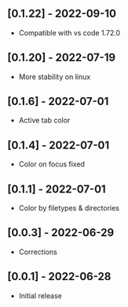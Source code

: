 
## [0.1.22] - 2022-09-10

- Compatible with vs code 1.72.0
## [0.1.20] - 2022-07-19

- More stability on linux

## [0.1.6] - 2022-07-01

- Active tab color

## [0.1.4] - 2022-07-01

- Color on focus fixed
## [0.1.1] - 2022-07-01

- Color by filetypes & directories

## [0.0.3] - 2022-06-29

- Corrections

## [0.0.1] - 2022-06-28

- Initial release